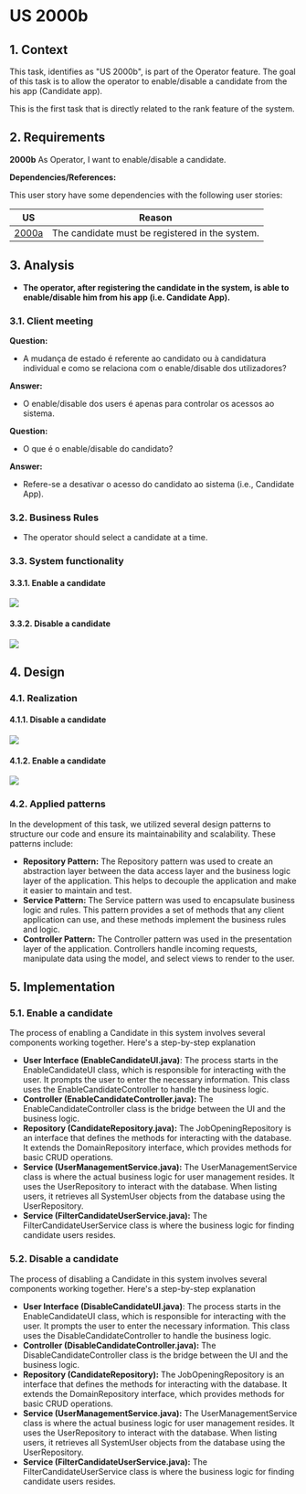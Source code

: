# US 2000b

## 1. Context

This task, identifies as "US 2000b", is part of the Operator feature. The goal of this task is to allow the operator to enable/disable a candidate from the his app (Candidate app).

This is the first task that is directly related to the rank feature of the system.

## 2. Requirements

**2000b** As Operator, I want to enable/disable a candidate.

**Dependencies/References:**

This user story have some dependencies with the following user stories:

| US                                      | Reason                                          |
|-----------------------------------------|-------------------------------------------------|
| [2000a](../../SprintB/us1002/readme.md) | The candidate must be registered in the system. |

## 3. Analysis

- **The operator, after registering the candidate in the system, is able to enable/disable him from his app (i.e. Candidate App).**

### 3.1. Client meeting

**Question:**

- A mudança de estado é referente ao candidato ou à candidatura individual e como se relaciona com o enable/disable dos utilizadores?

**Answer:**

- O enable/disable dos users é apenas para controlar os acessos ao sistema.

**Question:**

- O que é o enable/disable do candidato?

**Answer:**

- Refere-se a desativar o acesso do candidato ao sistema (i.e., Candidate App).

### 3.2. Business Rules

- The operator should select a candidate at a time.

### 3.3. System functionality

#### 3.3.1. Enable a candidate

![](SSD/SSD-Enable-Candidate.svg)

#### 3.3.2. Disable a candidate

![](SSD/SSD-Disable-Candidate.svg)

## 4. Design

### 4.1. Realization

#### 4.1.1. Disable a candidate

![](SD/SD-Disable-Candidate.svg)

#### 4.1.2. Enable a candidate

![](SD/SD-Enable-Candidate.svg)

### 4.2. Applied patterns

In the development of this task, we utilized several design patterns to structure our code and ensure its
maintainability and scalability. These patterns include:

- **Repository Pattern:** The Repository pattern was used to create an abstraction layer between the data access layer
  and the business logic layer of the application. This helps to decouple the application and make it easier to maintain
  and test.
- **Service Pattern:** The Service pattern was used to encapsulate business logic and rules. This pattern provides a set of methods that any client application can use, and these methods implement the business rules and logic.
- **Controller Pattern:** The Controller pattern was used in the presentation layer of the application. Controllers
  handle incoming requests, manipulate data using the model, and select views to render to the user.

## 5. Implementation

### 5.1. Enable a candidate

The process of enabling a Candidate in this system involves several components working together. Here's a step-by-step
explanation

- **User Interface (EnableCandidateUI.java)**: The process starts in the EnableCandidateUI class, which is
  responsible for interacting
  with the user. It prompts the user to enter the necessary information.
  This class uses the EnableCandidateController to handle the business logic.
- **Controller (EnableCandidateController.java):** The EnableCandidateController class is the bridge between the
  UI and the business
  logic.
- **Repository (CandidateRepository.java):** The JobOpeningRepository is an interface that defines the methods for
  interacting with the
  database. It extends the DomainRepository interface, which provides methods for basic CRUD operations.
- **Service (UserManagementService.java):** The UserManagementService class is where the actual business logic for user management resides. It uses the UserRepository to interact with the database. When listing users, it retrieves all SystemUser objects from the database using the UserRepository.  
- **Service (FilterCandidateUserService.java):** The FilterCandidateUserService class is where the business logic for finding candidate users resides.

### 5.2. Disable a candidate

The process of disabling a Candidate in this system involves several components working together. Here's a step-by-step
explanation

- **User Interface (DisableCandidateUI.java)**: The process starts in the EnableCandidateUI class, which is
  responsible for interacting
  with the user. It prompts the user to enter the necessary information.
  This class uses the DisableCandidateController to handle the business logic.
- **Controller (DisableCandidateController.java):** The DisableCandidateController class is the bridge between the
  UI and the business
  logic.
- **Repository (CandidateRepository):** The JobOpeningRepository is an interface that defines the methods for
  interacting with the
  database. It extends the DomainRepository interface, which provides methods for basic CRUD operations.
- **Service (UserManagementService.java):** The UserManagementService class is where the actual business logic for user management resides. It uses the UserRepository to interact with the database. When listing users, it retrieves all SystemUser objects from the database using the UserRepository.
- **Service (FilterCandidateUserService.java):** The FilterCandidateUserService class is where the business logic for finding candidate users resides.